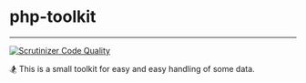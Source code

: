 # php-toolkit

***

[![Scrutinizer Code Quality](https://scrutinizer-ci.com/g/imajinyun/php-toolkit/badges/quality-score.png?b=master)](https://scrutinizer-ci.com/g/imajinyun/php-toolkit/?branch=master)

🏂 This is a small toolkit for easy and easy handling of some data.

